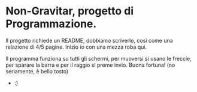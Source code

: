 # Non-Gravitar, progetto di Programmazione. 
Il progetto richiede un README, dobbiamo scriverlo, così come una relazione di 4/5 pagine.
Inizio io con una mezza roba qui.

Il programma funziona su tutti gli schermi, per muoversi si usano le freccie, per sparare la barra e per il raggio si preme invio.
Buona fortuna! (no seriamente, è bello tosto)
- :)
